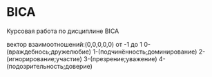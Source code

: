 # BICA
Курсовая работа по дисциплине BICA

вектор взаимоотношений:(0,0,0,0,0)
от -1 до 1
0-(враждебнось;дружелюбие)
1-(подчинённость;доминирование)
2-(игнорирование;участие)
3-(презрение;уважение)
4-(подозрительность;доверие)